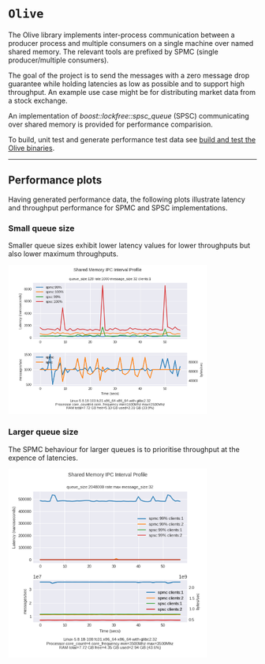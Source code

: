 # `Olive`

The Olive library implements inter-process communication between a producer process and multiple consumers on a single machine over named shared memory. The relevant tools are prefixed by SPMC (single producer/multiple consumers).

The goal of the project is to send the messages with a zero message drop guarantee while holding latencies as low as possible and to support high throughput. An example use case might be for distributing market data from a stock exchange.

An implementation of *boost::lockfree::spsc_queue* (SPSC) communicating over shared memory is provided for performance comparision.

To build, unit test and generate performance test data see [build and test the Olive binaries](./README-build-test.md).

---

## Performance plots

Having generated performance data, the following plots illustrate latency and throughput performance for SPMC and SPSC implementations.

### Small queue size
Smaller queue sizes exhibit lower latency values for lower throughputs but also lower maximum throughputs.

<img src="images/client_interval_latency-spmc-vs-spsc-rate-1000-clients-1-queue_size-128.png" width=80% height=20%>

### Larger queue size
The SPMC behaviour for larger queues is to prioritise throughput at the expence of latencies.

<img src="images/client_interval_latency-spmc-vs-spsc-rate-max-clients-1-2-queue_size-2048000.png" width=80% height=20%>

